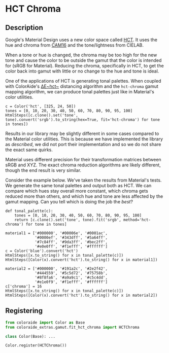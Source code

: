 # HCT Chroma

## Description

Google's Material Design uses a new color space called [HCT](../colors/hct.md). It uses the hue and chroma from
[CAM16](../colors/cam16_ucs.md) and the tone/lightness from CIELAB.

When a tone or hue is changed, the chroma may be too high for the new tone and cause the color to be outside the gamut
that the color is intended for (sRGB for Material). Reducing the chroma, specifically in HCT, to get the color back into
gamut with little or no change to the hue and tone is ideal.

One of the applications of HCT is generating tonal palettes. When coupled with ColorAide's [∆E~hct~](../distance/hct.md)
distancing algorithm and the `hct-chroma` gamut mapping algorithm, we can produce tonal palettes just like in Material's
color utilities.

```playground
c = Color('hct', [325, 24, 50])
tones = [0, 10, 20, 30, 40, 50, 60, 70, 80, 90, 95, 100]
HtmlSteps([c.clone().set('tone', tone).convert('srgb').to_string(hex=True, fit='hct-chroma') for tone in tones])
```

Results in our library may be slightly different in some cases compared to the Material color utilities. This is because
we have implemented the library as _described_, we did not port their implementation and so we do not share the exact
same quirks.

Material uses different precision for their transformation matrices between sRGB and XYZ. The exact chroma reduction
algorithms are likely different, though the end result is very similar.

Consider the example below. We've taken the results from Material's tests. We generate the same tonal palettes and
output both as HCT. We can compare which hues stay overall more constant, which chroma gets reduced more than others,
and which hue and tone are less affected by the gamut mapping. Can you tell which is doing the job the _best_?

```playground
def tonal_palette(c):
    tones = [0, 10, 20, 30, 40, 50, 60, 70, 80, 90, 95, 100]
    return [c.clone().set('tone', tone).fit('srgb', method='hct-chroma') for tone in tones]

material1 = ['#000000', '#00006e', '#0001ac',
             '#0000ef', '#343dff', '#5a64ff',
             '#7c84ff', '#9da3ff', '#bec2ff',
             '#e0e0ff', '#f1efff', '#ffffff']
c = Color('blue').convert('hct')
HtmlSteps([x.to_string() for x in tonal_palette(c)])
HtmlSteps([Color(x).convert('hct').to_string() for x in material1])

material2 = ['#000000', '#191a2c', '#2e2f42',
             '#444559', '#5c5d72', '#75758b',
             '#8f8fa6', '#a9a9c1', '#c5c4dd',
             '#e1e0f9', '#f1efff', '#ffffff']
c['chroma'] = 16
HtmlSteps([x.to_string() for x in tonal_palette(c)])
HtmlSteps([Color(x).convert('hct').to_string() for x in material2])
```

## Registering

```py
from coloraide import Color as Base
from coloraide_extras.gamut.fit_hct_chroma import HCTChroma

class Color(Base): ...

Color.register(HCTChroma())
```
